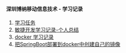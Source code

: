 #### 深圳博纳移动信息技术 - 学习记录

1. [学习任务](./181108.task.md)
2. [敏捷开发学习记录-个人总结](./181108.agile-development.md)
3. [docker 学习记录](./181109.geeks-time-docker.md)
3. [把SpringBoot部署到docker中创建自己的镜像](./181109.docker-make-images.md)

